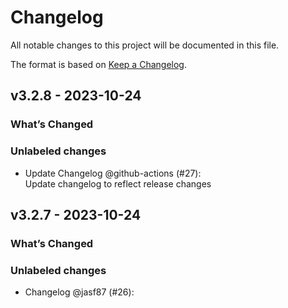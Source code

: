 # Changelog

All notable changes to this project will be documented in this file.

The format is based on [Keep a Changelog](https://keepachangelog.com/en/1.0.0/).

## v3.2.8 - 2023-10-24

### What’s Changed

### Unlabeled changes

- Update Changelog @github-actions (#27):   
  Update changelog to reflect release changes

## v3.2.7 - 2023-10-24

### What’s Changed

### Unlabeled changes

- Changelog @jasf87 (#26):
